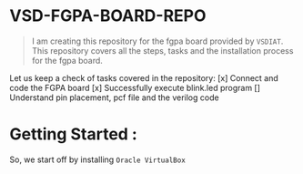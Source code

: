 # VSD-FGPA-BOARD-REPO
> I am creating this repository for the fgpa board provided by `VSDIAT`. This repository covers all the steps, tasks and the installation process for the fgpa board.

Let us keep a check of tasks covered in the repository:
[x] Connect and code the FGPA board
[x] Successfully execute blink.led program
[]  Understand pin placement, pcf file and the verilog code
# Getting Started :
So, we start off by installing `Oracle VirtualBox` 
